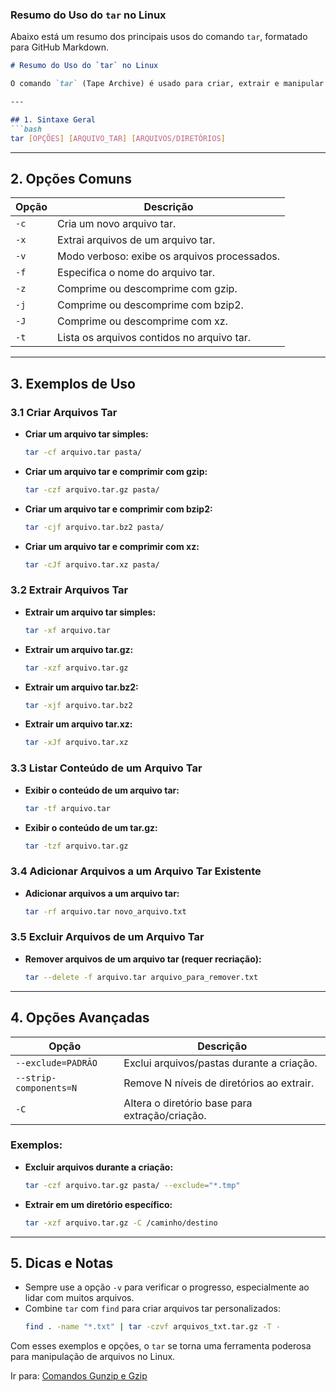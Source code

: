 ### Resumo do Uso do `tar` no Linux

Abaixo está um resumo dos principais usos do comando `tar`, formatado para GitHub Markdown.

```markdown
# Resumo do Uso do `tar` no Linux

O comando `tar` (Tape Archive) é usado para criar, extrair e manipular arquivos compactados ou não compactados.

---

## 1. Sintaxe Geral
```bash
tar [OPÇÕES] [ARQUIVO_TAR] [ARQUIVOS/DIRETÓRIOS]
```

---

## 2. Opções Comuns
| Opção         | Descrição                                     |
|---------------|-----------------------------------------------|
| `-c`          | Cria um novo arquivo tar.                    |
| `-x`          | Extrai arquivos de um arquivo tar.           |
| `-v`          | Modo verboso: exibe os arquivos processados. |
| `-f`          | Especifica o nome do arquivo tar.            |
| `-z`          | Comprime ou descomprime com gzip.            |
| `-j`          | Comprime ou descomprime com bzip2.           |
| `-J`          | Comprime ou descomprime com xz.              |
| `-t`          | Lista os arquivos contidos no arquivo tar.   |

---

## 3. Exemplos de Uso

### 3.1 Criar Arquivos Tar
- **Criar um arquivo tar simples:**
  ```bash
  tar -cf arquivo.tar pasta/
  ```
- **Criar um arquivo tar e comprimir com gzip:**
  ```bash
  tar -czf arquivo.tar.gz pasta/
  ```
- **Criar um arquivo tar e comprimir com bzip2:**
  ```bash
  tar -cjf arquivo.tar.bz2 pasta/
  ```
- **Criar um arquivo tar e comprimir com xz:**
  ```bash
  tar -cJf arquivo.tar.xz pasta/
  ```

### 3.2 Extrair Arquivos Tar
- **Extrair um arquivo tar simples:**
  ```bash
  tar -xf arquivo.tar
  ```
- **Extrair um arquivo tar.gz:**
  ```bash
  tar -xzf arquivo.tar.gz
  ```
- **Extrair um arquivo tar.bz2:**
  ```bash
  tar -xjf arquivo.tar.bz2
  ```
- **Extrair um arquivo tar.xz:**
  ```bash
  tar -xJf arquivo.tar.xz
  ```

### 3.3 Listar Conteúdo de um Arquivo Tar
- **Exibir o conteúdo de um arquivo tar:**
  ```bash
  tar -tf arquivo.tar
  ```
- **Exibir o conteúdo de um tar.gz:**
  ```bash
  tar -tzf arquivo.tar.gz
  ```

### 3.4 Adicionar Arquivos a um Arquivo Tar Existente
- **Adicionar arquivos a um arquivo tar:**
  ```bash
  tar -rf arquivo.tar novo_arquivo.txt
  ```

### 3.5 Excluir Arquivos de um Arquivo Tar
- **Remover arquivos de um arquivo tar (requer recriação):**
  ```bash
  tar --delete -f arquivo.tar arquivo_para_remover.txt
  ```

---

## 4. Opções Avançadas
| Opção                  | Descrição                                      |
|------------------------|-----------------------------------------------|
| `--exclude=PADRÃO`     | Exclui arquivos/pastas durante a criação.     |
| `--strip-components=N` | Remove N níveis de diretórios ao extrair.     |
| `-C`                   | Altera o diretório base para extração/criação.|

### Exemplos:
- **Excluir arquivos durante a criação:**
  ```bash
  tar -czf arquivo.tar.gz pasta/ --exclude="*.tmp"
  ```
- **Extrair em um diretório específico:**
  ```bash
  tar -xzf arquivo.tar.gz -C /caminho/destino
  ```

---

## 5. Dicas e Notas
- Sempre use a opção `-v` para verificar o progresso, especialmente ao lidar com muitos arquivos.
- Combine `tar` com `find` para criar arquivos tar personalizados:
  ```bash
  find . -name "*.txt" | tar -czvf arquivos_txt.tar.gz -T -
  ```

Com esses exemplos e opções, o `tar` se torna uma ferramenta poderosa para manipulação de arquivos no Linux.

Ir para: [Comandos Gunzip e Gzip](7_Comandos_gunzip_e_gzip.md)
